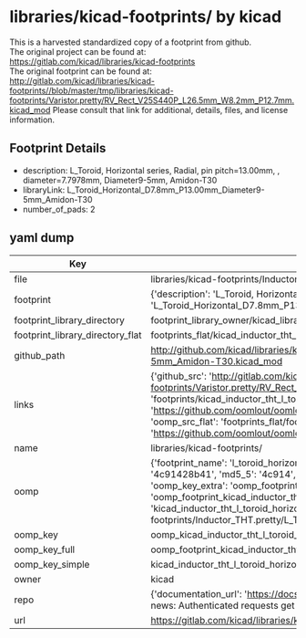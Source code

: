 # libraries/kicad-footprints/ by kicad  
This is a harvested standardized copy of a footprint from github.  
The original project can be found at:  
https://gitlab.com/kicad/libraries/kicad-footprints  
The original footprint can be found at:
http://gitlab.com/kicad/libraries/kicad-footprints//blob/master/tmp/libraries/kicad-footprints/Varistor.pretty/RV_Rect_V25S440P_L26.5mm_W8.2mm_P12.7mm.kicad_mod
Please consult that link for additional, details, files, and license information.  
## Footprint Details
* description: L_Toroid, Horizontal series, Radial, pin pitch=13.00mm, , diameter=7.7978mm, Diameter9-5mm, Amidon-T30  
* libraryLink: L_Toroid_Horizontal_D7.8mm_P13.00mm_Diameter9-5mm_Amidon-T30  
* number_of_pads: 2  
## yaml dump  
| Key | Value |  
| --- | --- |  
| file | libraries/kicad-footprints/Inductor_THT.pretty/L_Toroid_Horizontal_D7.8mm_P13.00mm_Diameter9-5mm_Amidon-T30.kicad_mod |  
| footprint | {'description': 'L_Toroid, Horizontal series, Radial, pin pitch=13.00mm, , diameter=7.7978mm, Diameter9-5mm, Amidon-T30', 'libraryLink': 'L_Toroid_Horizontal_D7.8mm_P13.00mm_Diameter9-5mm_Amidon-T30', 'number_of_pads': 2} |  
| footprint_library_directory | footprint_library_owner/kicad_libraries/kicad-footprints/ |  
| footprint_library_directory_flat | footprints_flat/kicad_inductor_tht_l_toroid_horizontal_d7_8mm_p13_00mm_diameter9_5mm_amidon_t30/working |  
| github_path | http://github.com/kicad/libraries/kicad-footprints//blob/master/tmp/libraries/kicad-footprints/Inductor_THT.pretty/L_Toroid_Horizontal_D7.8mm_P13.00mm_Diameter9-5mm_Amidon-T30.kicad_mod |  
| links | {'github_src': 'http://gitlab.com/kicad/libraries/kicad-footprints//blob/master/tmp/libraries/kicad-footprints/Varistor.pretty/RV_Rect_V25S440P_L26.5mm_W8.2mm_P12.7mm.kicad_mod', 'github_src_repo': 'https://gitlab.com/kicad/libraries/kicad-footprints', 'oomp_bot': 'footprints/kicad_inductor_tht_l_toroid_horizontal_d7_8mm_p13_00mm_diameter9_5mm_amidon_t30/working', 'oomp_bot_github': 'https://github.com/oomlout/oomlout_oomp_footprint_bot/tree/main/footprints/kicad_inductor_tht_l_toroid_horizontal_d7_8mm_p13_00mm_diameter9_5mm_amidon_t30/working', 'oomp_src_flat': 'footprints_flat/footprints_flat/kicad_inductor_tht_l_toroid_horizontal_d7_8mm_p13_00mm_diameter9_5mm_amidon_t30/working', 'oomp_src_flat_github': 'https://github.com/oomlout/oomlout_oomp_footprint_src/tree/main/footprints_flat/kicad_inductor_tht_l_toroid_horizontal_d7_8mm_p13_00mm_diameter9_5mm_amidon_t30/working'} |  
| name | libraries/kicad-footprints/ |  
| oomp | {'footprint_name': 'l_toroid_horizontal_d7_8mm_p13_00mm_diameter9_5mm_amidon_t30', 'library_name': 'inductor_tht', 'md5': '4c91428b415cc17e00df5cdcc19767c4', 'md5_10': '4c91428b41', 'md5_5': '4c914', 'md5_6': '4c9142', 'oomp_key': 'oomp_kicad_inductor_tht_l_toroid_horizontal_d7_8mm_p13_00mm_diameter9_5mm_amidon_t30', 'oomp_key_extra': 'oomp_footprint_kicad_inductor_tht_l_toroid_horizontal_d7_8mm_p13_00mm_diameter9_5mm_amidon_t30', 'oomp_key_full': 'oomp_footprint_kicad_inductor_tht_l_toroid_horizontal_d7_8mm_p13_00mm_diameter9_5mm_amidon_t30_4c9142', 'oomp_key_simple': 'kicad_inductor_tht_l_toroid_horizontal_d7_8mm_p13_00mm_diameter9_5mm_amidon_t30', 'original_filename': 'libraries/kicad-footprints/Inductor_THT.pretty/L_Toroid_Horizontal_D7.8mm_P13.00mm_Diameter9-5mm_Amidon-T30.kicad_mod', 'owner_name': 'kicad'} |  
| oomp_key | oomp_kicad_inductor_tht_l_toroid_horizontal_d7_8mm_p13_00mm_diameter9_5mm_amidon_t30 |  
| oomp_key_full | oomp_footprint_kicad_inductor_tht_l_toroid_horizontal_d7_8mm_p13_00mm_diameter9_5mm_amidon_t30 |  
| oomp_key_simple | kicad_inductor_tht_l_toroid_horizontal_d7_8mm_p13_00mm_diameter9_5mm_amidon_t30 |  
| owner | kicad |  
| repo | {'documentation_url': 'https://docs.github.com/rest/overview/resources-in-the-rest-api#rate-limiting', 'message': "API rate limit exceeded for 84.66.173.59. (But here's the good news: Authenticated requests get a higher rate limit. Check out the documentation for more details.)"} |  
| url | https://gitlab.com/kicad/libraries/kicad-footprints |  

